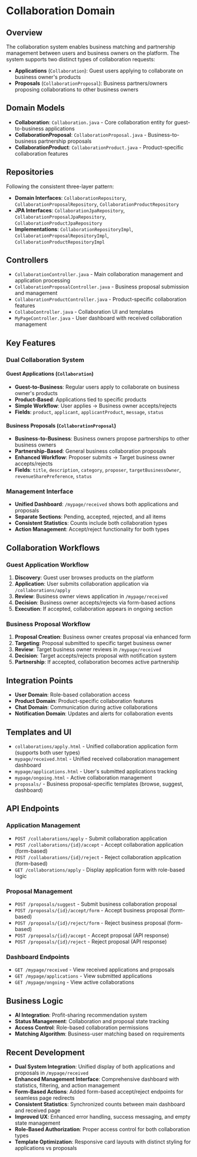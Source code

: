 # Collaboration Domain

## Overview
The collaboration system enables business matching and partnership management between users and business owners on the platform. The system supports two distinct types of collaboration requests:

- **Applications** (`Collaboration`): Guest users applying to collaborate on business owner's products
- **Proposals** (`CollaborationProposal`): Business partners/owners proposing collaborations to other business owners

## Domain Models
- **Collaboration**: `Collaboration.java` - Core collaboration entity for guest-to-business applications
- **CollaborationProposal**: `CollaborationProposal.java` - Business-to-business partnership proposals
- **CollaborationProduct**: `CollaborationProduct.java` - Product-specific collaboration features

## Repositories
Following the consistent three-layer pattern:
- **Domain Interfaces**: `CollaborationRepository`, `CollaborationProposalRepository`, `CollaborationProductRepository`
- **JPA Interfaces**: `CollaborationJpaRepository`, `CollaborationProposalJpaRepository`, `CollaborationProductJpaRepository`
- **Implementations**: `CollaborationRepositoryImpl`, `CollaborationProposalRepositoryImpl`, `CollaborationProductRepositoryImpl`

## Controllers
- `CollaborationController.java` - Main collaboration management and application processing
- `CollaborationProposalController.java` - Business proposal submission and management
- `CollaborationProductController.java` - Product-specific collaboration features
- `CollaboController.java` - Collaboration UI and templates
- `MyPageController.java` - User dashboard with received collaboration management

## Key Features

### Dual Collaboration System

#### Guest Applications (`Collaboration`)
- **Guest-to-Business**: Regular users apply to collaborate on business owner's products
- **Product-Based**: Applications tied to specific products
- **Simple Workflow**: User applies → Business owner accepts/rejects
- **Fields**: `product`, `applicant`, `applicantProduct`, `message`, `status`

#### Business Proposals (`CollaborationProposal`)
- **Business-to-Business**: Business owners propose partnerships to other business owners
- **Partnership-Based**: General business collaboration proposals
- **Enhanced Workflow**: Proposer submits → Target business owner accepts/rejects
- **Fields**: `title`, `description`, `category`, `proposer`, `targetBusinessOwner`, `revenueSharePreference`, `status`

### Management Interface
- **Unified Dashboard**: `/mypage/received` shows both applications and proposals
- **Separate Sections**: Pending, accepted, rejected, and all items
- **Consistent Statistics**: Counts include both collaboration types
- **Action Management**: Accept/reject functionality for both types

## Collaboration Workflows

### Guest Application Workflow
1. **Discovery**: Guest user browses products on the platform
2. **Application**: User submits collaboration application via `/collaborations/apply`
3. **Review**: Business owner views application in `/mypage/received`
4. **Decision**: Business owner accepts/rejects via form-based actions
5. **Execution**: If accepted, collaboration appears in ongoing section

### Business Proposal Workflow
1. **Proposal Creation**: Business owner creates proposal via enhanced form
2. **Targeting**: Proposal submitted to specific target business owner
3. **Review**: Target business owner reviews in `/mypage/received`
4. **Decision**: Target accepts/rejects proposal with notification system
5. **Partnership**: If accepted, collaboration becomes active partnership

## Integration Points
- **User Domain**: Role-based collaboration access
- **Product Domain**: Product-specific collaboration features
- **Chat Domain**: Communication during active collaborations
- **Notification Domain**: Updates and alerts for collaboration events

## Templates and UI
- `collaborations/apply.html` - Unified collaboration application form (supports both user types)
- `mypage/received.html` - Unified received collaboration management dashboard
- `mypage/applications.html` - User's submitted applications tracking
- `mypage/ongoing.html` - Active collaboration management
- `proposals/` - Business proposal-specific templates (browse, suggest, dashboard)

## API Endpoints

### Application Management
- `POST /collaborations/apply` - Submit collaboration application
- `POST /collaborations/{id}/accept` - Accept collaboration application (form-based)
- `POST /collaborations/{id}/reject` - Reject collaboration application (form-based)
- `GET /collaborations/apply` - Display application form with role-based logic

### Proposal Management
- `POST /proposals/suggest` - Submit business collaboration proposal
- `POST /proposals/{id}/accept/form` - Accept business proposal (form-based)
- `POST /proposals/{id}/reject/form` - Reject business proposal (form-based)
- `POST /proposals/{id}/accept` - Accept proposal (API response)
- `POST /proposals/{id}/reject` - Reject proposal (API response)

### Dashboard Endpoints
- `GET /mypage/received` - View received applications and proposals
- `GET /mypage/applications` - View submitted applications
- `GET /mypage/ongoing` - View active collaborations

## Business Logic
- **AI Integration**: Profit-sharing recommendation system
- **Status Management**: Collaboration and proposal state tracking
- **Access Control**: Role-based collaboration permissions
- **Matching Algorithm**: Business-user matching based on requirements

## Recent Development
- **Dual System Integration**: Unified display of both applications and proposals in `/mypage/received`
- **Enhanced Management Interface**: Comprehensive dashboard with statistics, filtering, and action management
- **Form-Based Actions**: Added form-based accept/reject endpoints for seamless page redirects
- **Consistent Statistics**: Synchronized counts between main dashboard and received page
- **Improved UX**: Enhanced error handling, success messaging, and empty state management
- **Role-Based Authorization**: Proper access control for both collaboration types
- **Template Optimization**: Responsive card layouts with distinct styling for applications vs proposals